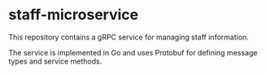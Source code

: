 # staff-microservice
This repository contains a gRPC service for managing staff information.

The service is implemented in Go and uses Protobuf for defining message types and service methods.